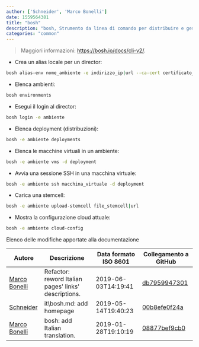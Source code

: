 ```yaml
---
author: ['Schneider', 'Marco Bonelli']
date: 1559564381
title: "bosh"
description: "bosh, Strumento da linea di comando per distribuire e gestire director BOSH."
categories: "common"
---
```

> Maggiori informazioni: <https://bosh.io/docs/cli-v2/>.

- Crea un alias locale per un director:

```bash
bosh alias-env nome_ambiente -e indirizzo_ip|url --ca-cert certificato_ca
```

- Elenca ambienti:

```bash
bosh environments
```

- Esegui il login al director:

```bash
bosh login -e ambiente 
```

- Elenca deployment (distribuzioni):

```bash
bosh -e ambiente deployments
```

- Elenca le macchine virtuali in un ambiente:

```bash
bosh -e ambiente vms -d deployment
```

- Avvia una sessione SSH in una macchina virtuale:

```bash
bosh -e ambiente ssh macchina_virtuale -d deployment
```

- Carica una stemcell:

```bash
bosh -e ambiente upload-stemcell file_stemcell|url
```

- Mostra la configurazione cloud attuale:

```bash
bosh -e ambiente cloud-config
```
Elenco delle modifiche apportate alla documentazione


Autore | Descrizione | Data formato ISO 8601 | Collegamento a GitHub
------|-----|-----|-----
[Marco Bonelli](mailto:marco@mebeim.net) | Refactor: reword Italian pages' links' descriptions. | 2019-06-03T14:19:41 | [db7959947301](https://github.com/tldr-pages/tldr/commit/db795994730108131d36e7a50b67378e79e27c10)
[Schneider](mailto:lucas.schneider@sap.com) | it\bosh.md: add homepage | 2019-05-14T19:40:23 | [00b8efe0f24a](https://github.com/tldr-pages/tldr/commit/00b8efe0f24a26f55faaf9ceb2b916fb172829fb)
[Marco Bonelli](mailto:mb5.marcob@gmail.com) | bosh: add Italian translation. | 2019-01-28T19:10:19 | [08877bef9cb0](https://github.com/tldr-pages/tldr/commit/08877bef9cb00b8d18348df37bc098747fa912d7)

